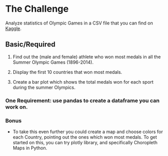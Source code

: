 # The Challenge

Analyze statistics of Olympic Games in a CSV file that you can find on [Kaggle](https://www.kaggle.com/the-guardian/olympic-games).

## Basic/Required

1. Find out the (male and female) athlete who won most medals in all the Summer Olympic Games (1896-2014).

2. Display the first 10 countries that won most medals.

3. Create a bar plot which shows the total medals won for each sport during the summer Olympics.

### <b>One Requirement:</b> use pandas to create a dataframe you can work on.

### Bonus

- To take this even further you could create a map and choose colors for each Country, pointing out the ones which won most medals. To get started on this, you can try plotly library, and specifically Choropleth Maps in Python.